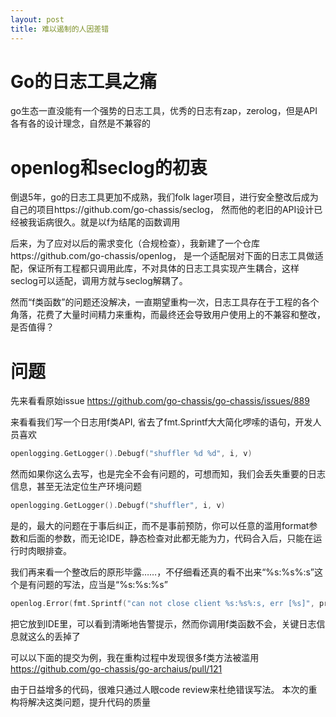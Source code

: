 ```yaml
---
layout: post
title: 难以遏制的人因差错
---
```


# Go的日志工具之痛
go生态一直没能有一个强势的日志工具，优秀的日志有zap，zerolog，但是API各有各的设计理念，自然是不兼容的

# openlog和seclog的初衷

倒退5年，go的日志工具更加不成熟，我们folk lager项目，进行安全整改后成为自己的项目https://github.com/go-chassis/seclog，
然而他的老旧的API设计已经被我诟病很久。就是以f为结尾的函数调用

后来，为了应对以后的需求变化（合规检查），我新建了一个仓库https://github.com/go-chassis/openlog，
是一个适配层对下面的日志工具做适配，保证所有工程都只调用此库，不对具体的日志工具实现产生耦合，这样seclog可以适配，调用方就与seclog解耦了。


然而“f类函数”的问题还没解决，一直期望重构一次，日志工具存在于工程的各个角落，花费了大量时间精力来重构，而最终还会导致用户使用上的不兼容和整改，是否值得？

# 问题
先来看看原始issue
https://github.com/go-chassis/go-chassis/issues/889

来看看我们写一个日志用f类API, 省去了fmt.Sprintf大大简化啰嗦的语句，开发人员喜欢
```go
openlogging.GetLogger().Debugf("shuffler %d %d", i, v)
```

然而如果你这么去写，也是完全不会有问题的，可想而知，我们会丢失重要的日志信息，甚至无法定位生产环境问题
```go
openlogging.GetLogger().Debugf("shuffler", i, v)
```

是的，最大的问题在于事后纠正，而不是事前预防，你可以任意的滥用format参数和后面的参数，而无论IDE，静态检查对此都无能为力，代码合入后，只能在运行时肉眼排查。

我们再来看一个整改后的原形毕露……，不仔细看还真的看不出来“%s:%s%:s”这个是有问题的写法，应当是“%s:%s:%s”
```go
openlog.Error(fmt.Sprintf("can not close client %s:%s%:s, err [%s]", protocol, service, endpoint, err.Error()))
```
把它放到IDE里，可以看到清晰地告警提示，然而你调用f类函数不会，关键日志信息就这么的丢掉了


可以以下面的提交为例，我在重构过程中发现很多f类方法被滥用
https://github.com/go-chassis/go-archaius/pull/121

由于日益增多的代码，很难只通过人眼code review来杜绝错误写法。
本次的重构将解决这类问题，提升代码的质量


